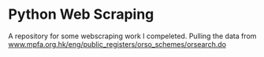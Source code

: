 # Python Web Scraping
A repository for some webscraping work I compeleted. Pulling the data from www.mpfa.org.hk/eng/public_registers/orso_schemes/orsearch.do
